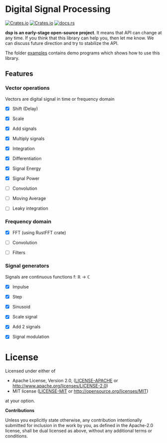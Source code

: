 # Digital Signal Processing 

[![Crates.io](https://img.shields.io/crates/v/dsp.svg)](https://crates.io/crates/dsp) [![Crates.io](https://img.shields.io/crates/l/dsp.svg)](https://github.com/klangner/dsp/blob/master/LICENSE-MIT) [![docs.rs](https://docs.rs/dsp/badge.svg)](https://docs.rs/dsp/)

**dsp is an early-stage open-source project**. It means that API can change at any time.
If you think that this library can help you, then let me know. We can discuss future direction and try to stabilize the API.

The folder [examples](https://github.com/klangner/dsp/tree/master/examples) contains demo programs which shows how to use this library.


## Features
   
### Vector operations 

Vectors are digital signal in time or frequency domain

  * [x] Shift (Delay)
  * [x] Scale
  * [x] Add signals
  * [x] Multiply signals
  * [x] Integration
  * [x] Differentiation
  * [x] Signal Energy
  * [x] Signal Power
  * [ ] Convolution
  * [ ] Moving Average
  * [ ] Leaky integration

  
### Frequency domain

  * [x] FFT (using RustFFT crate)
  * [ ] Convolution
  * [ ] Filters
  
  
### Signal generators

Signals are continuous functions f: ℝ -> ℂ 
  
  * [x] Impulse
  * [x] Step
  * [x] Sinusoid
  * [x] Scale signal
  * [x] Add 2 signals
  * [x] Signal modulation
  
  
# License

Licensed under either of

 * Apache License, Version 2.0, ([LICENSE-APACHE](LICENSE-APACHE) or http://www.apache.org/licenses/LICENSE-2.0)
 * MIT license ([LICENSE-MIT](LICENSE-MIT) or http://opensource.org/licenses/MIT)

at your option.


**Contributions**

Unless you explicitly state otherwise, any contribution intentionally submitted
for inclusion in the work by you, as defined in the Apache-2.0 license, shall be
dual licensed as above, without any additional terms or conditions.
